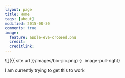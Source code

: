 ```yaml
---
layout: page
title: Home
tags: [about]
modified: 2015-08-30
comments: true
image:
  feature: apple-eye-cropped.png
  credit:
  creditlink:
---
```


![]({{ site.url }}/images/bio-pic.png)
{: .image-pull-right}

I am currently trying to get this to work
